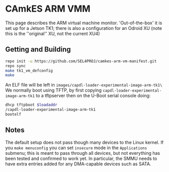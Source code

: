 # CAmkES ARM VMM
 This page describes the ARM virtual machine monitor. 'Out-of-the-box' it is set up for a Jetson TK1; there is also a configuration for an Odroid XU (note this is the ''original'' XU, not the current XU4)

## Getting and Building
```bash
repo init -u https://github.com/SEL4PROJ/camkes-arm-vm-manifest.git
repo sync
make tk1_vm_defconfig
make
```

An ELF file will be left in `images/capdl-loader-experimental-image-arm-tk1\` We normally boot using TFTP, by first copying `capdl-loader-experimental-image-arm-tk1` to a tftpserver then on the U-Boot serial console doing:
```bash
dhcp tftpboot $loadaddr
/capdl-loader-experimental-image-arm-tk1
bootelf
```

## Notes
 The default setup does not pass though many devices to the Linux kernel. If you `make menuconfig` you can set `insecure` mode in the `Applications` submenu; this is meant to pass through all devices, but not
everything has been tested and confirmed to work yet. In particular, the SMMU needs to have extra entries added for any DMA-capable devices such as SATA.
